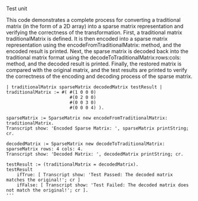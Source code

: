 Test unit

This code demonstrates a complete process for converting a traditional matrix (in the form of a 2D array) into a sparse matrix representation and verifying the correctness of the transformation. First, a traditional matrix traditionalMatrix is defined. It is then encoded into a sparse matrix representation using the encodeFromTraditionalMatrix: method, and the encoded result is printed. Next, the sparse matrix is decoded back into the traditional matrix format using the decodeToTraditionalMatrix:rows:cols: method, and the decoded result is printed. Finally, the restored matrix is compared with the original matrix, and the test results are printed to verify the correctness of the encoding and decoding process of the sparse matrix.

```smalltalk
| traditionalMatrix sparseMatrix decodedMatrix testResult |
traditionalMatrix := #( #(1 0 0 0)
                        #(0 2 0 0)
                        #(0 0 3 0)
                        #(0 0 0 4) ).

sparseMatrix := SparseMatrix new encodeFromTraditionalMatrix: traditionalMatrix.
Transcript show: 'Encoded Sparse Matrix: ', sparseMatrix printString; cr.

decodedMatrix := SparseMatrix new decodeToTraditionalMatrix: sparseMatrix rows: 4 cols: 4.
Transcript show: 'Decoded Matrix: ', decodedMatrix printString; cr.

testResult := (traditionalMatrix = decodedMatrix).
testResult
    ifTrue: [ Transcript show: 'Test Passed: The decoded matrix matches the original!'; cr ]
    ifFalse: [ Transcript show: 'Test Failed: The decoded matrix does not match the original!'; cr ].
'''
